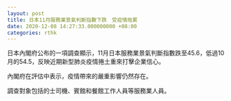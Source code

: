 ```yaml
---
layout: post
title: 日本11月服務業景氣判斷指數下跌　受疫情拖累
date: 2020-12-08 14:27:33.000000000 +08:00
categories: rthk
---
```


日本內閣府公布的一項調查顯示，11月日本服務業景氣判斷指數跌至45.6，低過10月的54.5，反映近期新型肺炎疫情捲土重來打擊企業信心。

內閣府在評估中表示，疫情帶來的嚴重影響仍然存在。

調查對象包括的士司機、賓館和餐館工作人員等服務業人員。
